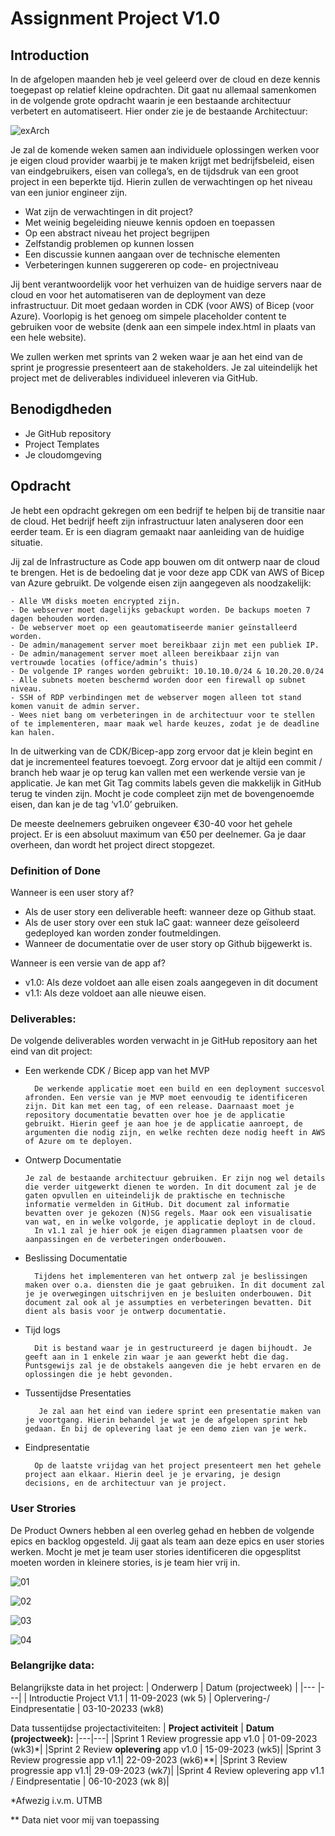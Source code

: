 # Assignment Project V1.0

## Introduction
In de afgelopen maanden heb je veel geleerd over de cloud en deze kennis toegepast op relatief kleine opdrachten. Dit gaat nu allemaal samenkomen in de volgende grote opdracht waarin je een bestaande architectuur verbetert en automatiseert. Hier onder zie je de bestaande Architectuur:

![exArch](../../../00_includes/Project/V1.0/excistingArch.png)

Je zal de komende weken samen aan individuele oplossingen werken voor je eigen cloud provider waarbij je te maken krijgt met bedrijfsbeleid, eisen van eindgebruikers, eisen van collega’s, en de tijdsdruk van een groot project in een beperkte tijd. Hierin zullen de verwachtingen op het niveau van een junior engineer zijn.

- Wat zijn de verwachtingen in dit project?
- Met weinig begeleiding nieuwe kennis opdoen en toepassen
- Op een abstract niveau het project begrijpen
- Zelfstandig problemen op kunnen lossen
- Een discussie kunnen aangaan over de technische elementen
- Verbeteringen kunnen suggereren op code- en projectniveau

Jij bent verantwoordelijk voor het verhuizen van de huidige servers naar de cloud en voor het automatiseren van de deployment van deze infrastructuur. Dit moet gedaan worden in CDK (voor AWS) of Bicep (voor Azure). Voorlopig is het genoeg om simpele placeholder content te gebruiken voor de website (denk aan een simpele index.html in plaats van een hele website).

We zullen werken met sprints van 2 weken waar je aan het eind van de sprint je progressie presenteert aan de stakeholders. Je zal uiteindelijk het project met de deliverables individueel inleveren via GitHub. 

## **Benodigdheden**
- Je GitHub repository
- Project Templates
- Je cloudomgeving

## **Opdracht**

Je hebt een opdracht gekregen om een bedrijf te helpen bij de transitie naar de cloud. Het bedrijf heeft zijn infrastructuur laten analyseren door een eerder team. Er is een diagram gemaakt naar aanleiding van de huidige situatie.

Jij zal de Infrastructure as Code app bouwen om dit ontwerp naar de cloud te brengen. Het is de bedoeling dat je voor deze app CDK van AWS of Bicep van Azure gebruikt. De volgende eisen zijn aangegeven als noodzakelijk:

    - Alle VM disks moeten encrypted zijn.
    - De webserver moet dagelijks gebackupt worden. De backups moeten 7 dagen behouden worden.
    - De webserver moet op een geautomatiseerde manier geïnstalleerd worden.
    - De admin/management server moet bereikbaar zijn met een publiek IP.
    - De admin/management server moet alleen bereikbaar zijn van vertrouwde locaties (office/admin’s thuis)
    - De volgende IP ranges worden gebruikt: 10.10.10.0/24 & 10.20.20.0/24
    - Alle subnets moeten beschermd worden door een firewall op subnet niveau.
    - SSH of RDP verbindingen met de webserver mogen alleen tot stand komen vanuit de admin server.
    - Wees niet bang om verbeteringen in de architectuur voor te stellen of te implementeren, maar maak wel harde keuzes, zodat je de deadline kan halen.

In de uitwerking van de CDK/Bicep-app zorg ervoor dat je klein begint en dat je incrementeel features toevoegt. Zorg ervoor dat je altijd een commit / branch heb waar je op terug kan vallen met een werkende versie van je applicatie. Je kan met Git Tag commits labels geven die makkelijk in GitHub terug te vinden zijn. Mocht je code compleet zijn met de bovengenoemde eisen, dan kan je de tag ‘v1.0’ gebruiken.

De meeste deelnemers gebruiken ongeveer €30-40 voor het gehele project. Er is een absoluut maximum van €50 per deelnemer. Ga je daar overheen, dan wordt het project direct stopgezet.

### Definition of Done
Wanneer is een user story af?
- Als de user story een deliverable heeft: wanneer deze op Github staat.
- Als de user story over een stuk IaC gaat: wanneer deze geïsoleerd gedeployed kan worden zonder foutmeldingen.
- Wanneer de documentatie over de user story op Github bijgewerkt is.

Wanneer is een versie van de app af?
- v1.0: Als deze voldoet aan alle eisen zoals aangegeven in dit document
- v1.1: Als deze voldoet aan alle nieuwe eisen.

### Deliverables:
De volgende deliverables worden verwacht in je GitHub repository aan het eind van dit project:
- Een werkende CDK / Bicep app van het MVP

        De werkende applicatie moet een build en een deployment succesvol afronden. Een versie van je MVP moet eenvoudig te identificeren zijn. Dit kan met een tag, of een release. Daarnaast moet je repository documentatie bevatten over hoe je de applicatie gebruikt. Hierin geef je aan hoe je de applicatie aanroept, de argumenten die nodig zijn, en welke rechten deze nodig heeft in AWS of Azure om te deployen.


- Ontwerp Documentatie

      Je zal de bestaande architectuur gebruiken. Er zijn nog wel details die verder uitgewerkt dienen te worden. In dit document zal je de gaten opvullen en uiteindelijk de praktische en technische informatie vermelden in GitHub. Dit document zal informatie bevatten over je gekozen (N)SG regels. Maar ook een visualisatie van wat, en in welke volgorde, je applicatie deployt in de cloud.
        In v1.1 zal je hier ook je eigen diagrammen plaatsen voor de aanpassingen en de verbeteringen onderbouwen.
  
- Beslissing Documentatie

        Tijdens het implementeren van het ontwerp zal je beslissingen maken over o.a. diensten die je gaat gebruiken. In dit document zal je je overwegingen uitschrijven en je besluiten onderbouwen. Dit document zal ook al je assumpties en verbeteringen bevatten. Dit dient als basis voor je ontwerp documentatie.

- Tijd logs

        Dit is bestand waar je in gestructureerd je dagen bijhoudt. Je geeft aan in 1 enkele zin waar je aan gewerkt hebt die dag. Puntsgewijs zal je de obstakels aangeven die je hebt ervaren en de oplossingen die je hebt gevonden.

- Tussentijdse Presentaties

         Je zal aan het eind van iedere sprint een presentatie maken van je voortgang. Hierin behandel je wat je de afgelopen sprint heb gedaan. En bij de oplevering laat je een demo zien van je werk.


- Eindpresentatie

        Op de laatste vrijdag van het project presenteert men het gehele project aan elkaar. Hierin deel je je ervaring, je design decisions, en de architectuur van je project.

### User Strories

De Product Owners hebben al een overleg gehad en hebben de volgende epics en backlog opgesteld. Jij gaat als team aan deze epics en user stories werken.
Mocht je met je team user stories identificeren die opgesplitst moeten worden in kleinere stories, is je team hier vrij in.

![01](../../../00_includes/Project/V1.0/userStory01.png)

![02](../../../00_includes/Project/V1.0/userStory02.png)

![03](../../../00_includes/Project/V1.0/userStory03.png)

![04](../../../00_includes/Project/V1.0/userStory04.png)

### Belangrijke data:

Belangrijkste data in het project:
| Onderwerp | Datum (projectweek) |
|--- |---|
| Introductie Project V1.1 | 11-09-2023 (wk 5)
| Oplervering-/ Eindpresentatie | 03-10-20233 (wk8)

Data tussentijdse projectactiviteiten:
| **Project activiteit** | **Datum (projectweek):**
|---|---|
|Sprint 1 Review progressie app v1.0 | 01-09-2023 (wk3)*|
|Sprint 2 Review **oplevering** app v1.0 | 15-09-2023 (wk5)|
|Sprint 3 Review progressie app v1.1| 22-09-2023 (wk6)**|
|Sprint 3 Review progressie app v1.1| 29-09-2023 (wk7)|
|Sprint 4 Review oplevering app v1.1 / Eindpresentatie | 06-10-2023 (wk 8)|

*Afwezig i.v.m. UTMB

** Data niet voor mij van toepassing 
